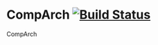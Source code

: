 # CompArch [![Build Status](https://travis-ci.org/JIexa24/CompArch.svg?branch=master)](https://travis-ci.org/JIexa24/CompArch)

CompArch
